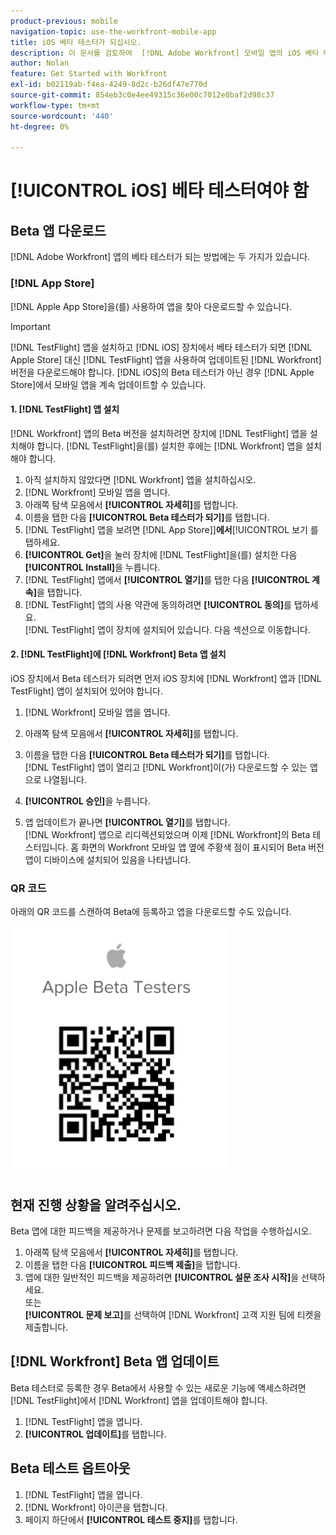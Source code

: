 ```yaml
---
product-previous: mobile
navigation-topic: use-the-workfront-mobile-app
title: iOS 베타 테스터가 되십시오.
description: 이 문서를 검토하여  [!DNL Adobe Workfront] 모바일 앱의 iOS 베타 테스터가 되십시오.
author: Nolan
feature: Get Started with Workfront
exl-id: b02119ab-f4ea-4249-8d2c-b26df47e770d
source-git-commit: 854eb3c0e4ee49315c36e00c7012e0baf2d98c37
workflow-type: tm+mt
source-wordcount: '440'
ht-degree: 0%

---
```


# [!UICONTROL iOS] 베타 테스터여야 함

## Beta 앱 다운로드

[!DNL Adobe Workfront] 앱의 베타 테스터가 되는 방법에는 두 가지가 있습니다.

### [!DNL App Store]

[!DNL Apple App Store]을(를) 사용하여 앱을 찾아 다운로드할 수 있습니다.

>[!IMPORTANT]
>
>[!DNL TestFlight] 앱을 설치하고 [!DNL iOS] 장치에서 베타 테스터가 되면 [!DNL Apple Store] 대신 [!DNL TestFlight] 앱을 사용하여 업데이트된 [!DNL Workfront] 버전을 다운로드해야 합니다. [!DNL iOS]의 Beta 테스터가 아닌 경우 [!DNL Apple Store]에서 모바일 앱을 계속 업데이트할 수 있습니다.

#### 1. [!DNL TestFlight] 앱 설치

[!DNL Workfront] 앱의 Beta 버전을 설치하려면 장치에 [!DNL TestFlight] 앱을 설치해야 합니다. [!DNL TestFlight]을(를) 설치한 후에는 [!DNL Workfront] 앱을 설치해야 합니다.

1. 아직 설치하지 않았다면 [!DNL Workfront] 앱을 설치하십시오.
1. [!DNL Workfront] 모바일 앱을 엽니다.
1. 아래쪽 탐색 모음에서 **[!UICONTROL 자세히]**&#x200B;를 탭합니다.
1. 이름을 탭한 다음 **[!UICONTROL Beta 테스터가 되기]**&#x200B;를 탭합니다.
1. [!DNL TestFlight] 앱을 보려면 [!DNL App Store]]**에서**[!UICONTROL &#x200B;보기 를 탭하세요.
1. **[!UICONTROL Get]**&#x200B;을 눌러 장치에 [!DNL TestFlight]을(를) 설치한 다음 **[!UICONTROL Install]**&#x200B;을 누릅니다.
1. [!DNL TestFlight] 앱에서 **[!UICONTROL 열기]**&#x200B;를 탭한 다음 **[!UICONTROL 계속]**&#x200B;을 탭합니다.
1. [!DNL TestFlight] 앱의 사용 약관에 동의하려면 **[!UICONTROL 동의]**&#x200B;를 탭하세요.\
   [!DNL TestFlight] 앱이 장치에 설치되어 있습니다. 다음 섹션으로 이동합니다.

#### 2. [!DNL TestFlight]에 [!DNL Workfront] Beta 앱 설치

iOS 장치에서 Beta 테스터가 되려면 먼저 iOS 장치에 [!DNL Workfront] 앱과 [!DNL TestFlight] 앱이 설치되어 있어야 합니다.

1. [!DNL Workfront] 모바일 앱을 엽니다.
1. 아래쪽 탐색 모음에서 **[!UICONTROL 자세히]**&#x200B;를 탭합니다.
1. 이름을 탭한 다음 **[!UICONTROL Beta 테스터가 되기]**&#x200B;를 탭합니다.\
   [!DNL TestFlight] 앱이 열리고 [!DNL Workfront]이(가) 다운로드할 수 있는 앱으로 나열됩니다.

1. **[!UICONTROL 승인]**&#x200B;을 누릅니다.
1. 앱 업데이트가 끝나면 **[!UICONTROL 열기]**&#x200B;를 탭합니다.\
   [!DNL Workfront] 앱으로 리디렉션되었으며 이제 [!DNL Workfront]의 Beta 테스터입니다. 홈 화면의 Workfront 모바일 앱 옆에 주황색 점이 표시되어 Beta 버전 앱이 디바이스에 설치되어 있음을 나타냅니다.

### QR 코드

아래의 QR 코드를 스캔하여 Beta에 등록하고 앱을 다운로드할 수도 있습니다.

![](assets/ios-qr-code-350x397.png)

## 현재 진행 상황을 알려주십시오.

Beta 앱에 대한 피드백을 제공하거나 문제를 보고하려면 다음 작업을 수행하십시오.

1. 아래쪽 탐색 모음에서 **[!UICONTROL 자세히]**&#x200B;를 탭합니다.
1. 이름을 탭한 다음 **[!UICONTROL 피드백 제출]**&#x200B;을 탭합니다.
1. 앱에 대한 일반적인 피드백을 제공하려면 **[!UICONTROL 설문 조사 시작]**&#x200B;을 선택하세요.\
   또는\
   **[!UICONTROL 문제 보고]**&#x200B;를 선택하여 [!DNL Workfront] 고객 지원 팀에 티켓을 제출합니다.

## [!DNL Workfront] Beta 앱 업데이트

Beta 테스터로 등록한 경우 Beta에서 사용할 수 있는 새로운 기능에 액세스하려면 [!DNL TestFlight]에서 [!DNL Workfront] 앱을 업데이트해야 합니다.

1. [!DNL TestFlight] 앱을 엽니다.
1. **[!UICONTROL 업데이트]**&#x200B;를 탭합니다.

## Beta 테스트 옵트아웃

1. [!DNL TestFlight] 앱을 엽니다.
1. [!DNL Workfront] 아이콘을 탭합니다.
1. 페이지 하단에서 **[!UICONTROL 테스트 중지]**&#x200B;를 탭합니다.
